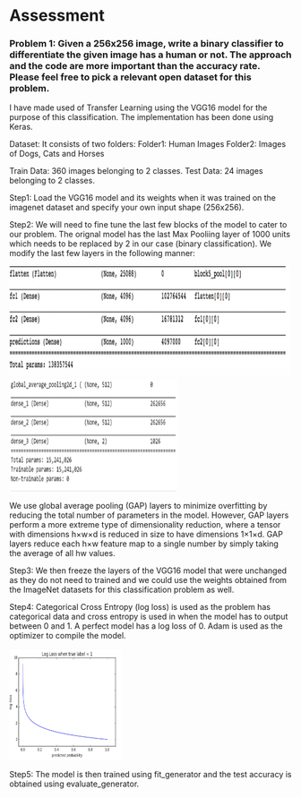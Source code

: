 # Assessment

### Problem 1: Given a 256x256 image, write a binary classifier to differentiate the given image has a human or not. The approach and the code are more important than the accuracy rate. Please feel free to pick a relevant open dataset for this problem.

I have made used of Transfer Learning using the VGG16 model for the purpose of this classification. The implementation has been done using Keras. 

Dataset: It consists of two folders:
Folder1: Human Images
Folder2: Images of Dogs, Cats and Horses

Train Data: 360 images belonging to 2 classes.
Test Data: 24 images belonging to 2 classes.

Step1:
Load the VGG16 model and its weights when it was trained on the imagenet dataset and specify your own input shape (256x256).

Step2:
We will need to fine tune the last few blocks of the model to cater to our problem. The orignal model has the last Max Pooliing layer of 1000 units which needs to be replaced by 2 in our case (binary classification). We modify the last few layers in the following manner:

<img src="/imgs/vgg16_1.jpg" width="500" height="200"> <img src="/imgs/vgg16_2.jpg" width="300" height="200">

We use global average pooling (GAP) layers to minimize overfitting by reducing the total number of parameters in the model. However, GAP layers perform a more extreme type of dimensionality reduction, where a tensor with dimensions h×w×d is reduced in size to have dimensions 1×1×d. GAP layers reduce each h×w feature map to a single number by simply taking the average of all hw values.

Step3:
We then freeze the layers of the VGG16 model that were unchanged as they do not need to trained and we could use the weights obtained from the ImageNet datasets for this classification problem as well.

Step4: 
Categorical Cross Entropy (log loss) is used as the problem has categorical data and cross entropy is used in when the model has to output between 0 and 1. A perfect model has a log loss of 0. Adam is used as the optimizer to compile the model.

<img src="/imgs/log_loss.jpg" width="200" height="200">

Step5:
The model is then trained using fit_generator and the test accuracy is obtained using evaluate_generator.
